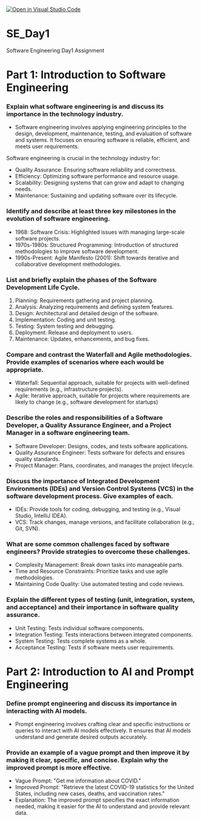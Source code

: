 [![Open in Visual Studio Code](https://classroom.github.com/assets/open-in-vscode-2e0aaae1b6195c2367325f4f02e2d04e9abb55f0b24a779b69b11b9e10269abc.svg)](https://classroom.github.com/online_ide?assignment_repo_id=18304739&assignment_repo_type=AssignmentRepo)
# SE_Day1

Software Engineering Day1 Assignment

# Part 1: Introduction to Software Engineering

### Explain what software engineering is and discuss its importance in the technology industry.

- Software engineering involves applying engineering principles to the design, development, maintenance, testing, and evaluation of software and systems. It focuses on ensuring software is reliable, efficient, and meets user requirements.

Software engineering is crucial in the technology industry for:
- Quality Assurance: Ensuring software reliability and correctness.
- Efficiency: Optimizing software performance and resource usage.
- Scalability: Designing systems that can grow and adapt to changing needs.
- Maintenance: Sustaining and updating software over its lifecycle.


### Identify and describe at least three key milestones in the evolution of software engineering.
- 1968: Software Crisis: Highlighted issues with managing large-scale software projects.
- 1970s-1980s: Structured Programming: Introduction of structured methodologies to improve software development.
- 1990s-Present: Agile Manifesto (2001): Shift towards iterative and collaborative development methodologies.

### List and briefly explain the phases of the Software Development Life Cycle.
1. Planning: Requirements gathering and project planning.
2. Analysis: Analyzing requirements and defining system features.
3. Design: Architectural and detailed design of the software.
4. Implementation: Coding and unit testing.
5. Testing: System testing and debugging.
6. Deployment: Release and deployment to users.
7. Maintenance: Updates, enhancements, and bug fixes.

### Compare and contrast the Waterfall and Agile methodologies. Provide examples of scenarios where each would be appropriate.
- Waterfall: Sequential approach, suitable for projects with well-defined requirements (e.g., infrastructure projects).
- Agile: Iterative approach, suitable for projects where requirements are likely to change (e.g., software development for startups)

### Describe the roles and responsibilities of a Software Developer, a Quality Assurance Engineer, and a Project Manager in a software engineering team.
- Software Developer: Designs, codes, and tests software applications.
- Quality Assurance Engineer: Tests software for defects and ensures quality standards.
- Project Manager: Plans, coordinates, and manages the project lifecycle.

### Discuss the importance of Integrated Development Environments (IDEs) and Version Control Systems (VCS) in the software development process. Give examples of each.
- IDEs: Provide tools for coding, debugging, and testing (e.g., Visual Studio, IntelliJ IDEA).
- VCS: Track changes, manage versions, and facilitate collaboration (e.g., Git, SVN).

### What are some common challenges faced by software engineers? Provide strategies to overcome these challenges.
- Complexity Management: Break down tasks into manageable parts.
- Time and Resource Constraints: Prioritize tasks and use agile methodologies.
- Maintaining Code Quality: Use automated testing and code reviews.

### Explain the different types of testing (unit, integration, system, and acceptance) and their importance in software quality assurance.
- Unit Testing: Tests individual software components.
- Integration Testing: Tests interactions between integrated components.
- System Testing: Tests complete systems as a whole.
- Acceptance Testing: Tests if software meets user requirements.

# Part 2: Introduction to AI and Prompt Engineering

### Define prompt engineering and discuss its importance in interacting with AI models.
- Prompt engineering involves crafting clear and specific instructions or queries to interact with AI models effectively. It ensures that AI models understand and generate desired outputs accurately.


### Provide an example of a vague prompt and then improve it by making it clear, specific, and concise. Explain why the improved prompt is more effective.
- Vague Prompt: "Get me information about COVID."
- Improved Prompt: "Retrieve the latest COVID-19 statistics for the United States, including new cases, deaths, and vaccination rates."
- Explanation: The improved prompt specifies the exact information needed, making it easier for the AI to understand and provide relevant data.
